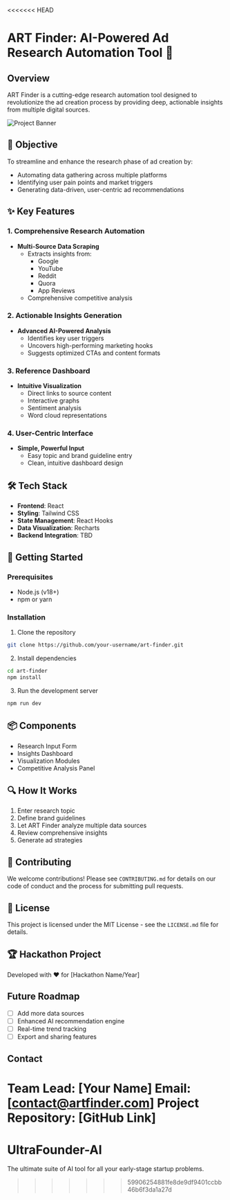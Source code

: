 <<<<<<< HEAD
# ART Finder: AI-Powered Ad Research Automation Tool 🚀

## Overview

ART Finder is a cutting-edge research automation tool designed to revolutionize the ad creation process by providing deep, actionable insights from multiple digital sources.

![Project Banner](./banner.png)

## 🎯 Objective

To streamline and enhance the research phase of ad creation by:
- Automating data gathering across multiple platforms
- Identifying user pain points and market triggers
- Generating data-driven, user-centric ad recommendations

## ✨ Key Features

### 1. Comprehensive Research Automation
- **Multi-Source Data Scraping**
  - Extracts insights from:
    - Google
    - YouTube
    - Reddit
    - Quora
    - App Reviews
  - Comprehensive competitive analysis

### 2. Actionable Insights Generation
- **Advanced AI-Powered Analysis**
  - Identifies key user triggers
  - Uncovers high-performing marketing hooks
  - Suggests optimized CTAs and content formats

### 3. Reference Dashboard
- **Intuitive Visualization**
  - Direct links to source content
  - Interactive graphs
  - Sentiment analysis
  - Word cloud representations

### 4. User-Centric Interface
- **Simple, Powerful Input**
  - Easy topic and brand guideline entry
  - Clean, intuitive dashboard design

## 🛠 Tech Stack

- **Frontend**: React
- **Styling**: Tailwind CSS
- **State Management**: React Hooks
- **Data Visualization**: Recharts
- **Backend Integration**: TBD

## 🚀 Getting Started

### Prerequisites
- Node.js (v18+)
- npm or yarn

### Installation

1. Clone the repository
```bash
git clone https://github.com/your-username/art-finder.git
```

2. Install dependencies
```bash
cd art-finder
npm install
```

3. Run the development server
```bash
npm run dev
```

## 📦 Components

- Research Input Form
- Insights Dashboard
- Visualization Modules
- Competitive Analysis Panel

## 🔍 How It Works

1. Enter research topic
2. Define brand guidelines
3. Let ART Finder analyze multiple data sources
4. Review comprehensive insights
5. Generate ad strategies

## 🤝 Contributing

We welcome contributions! Please see `CONTRIBUTING.md` for details on our code of conduct and the process for submitting pull requests.

## 📄 License

This project is licensed under the MIT License - see the `LICENSE.md` file for details.

## 🏆 Hackathon Project

Developed with ❤️ for [Hackathon Name/Year]

## Future Roadmap

- [ ] Add more data sources
- [ ] Enhanced AI recommendation engine
- [ ] Real-time trend tracking
- [ ] Export and sharing features

## Contact

**Team Lead**: [Your Name]
**Email**: [contact@artfinder.com]
**Project Repository**: [GitHub Link]
=======
# UltraFounder-AI
The ultimate suite of AI tool for all your early-stage startup problems.
>>>>>>> 59906254881fe8de9df9401ccbb46b6f3da1a27d
